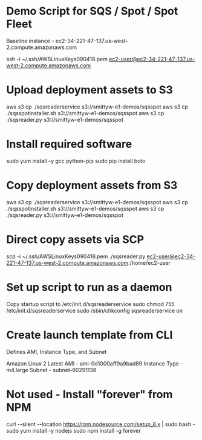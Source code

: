 # Demo Script for SQS / Spot / Spot Fleet

Baseline instance - ec2-34-221-47-137.us-west-2.compute.amazonaws.com

ssh -i ~/.ssh/AWSLinuxKeys090418.pem ec2-user@ec2-34-221-47-137.us-west-2.compute.amazonaws.com

# Upload deployment assets to S3
aws s3 cp ./sqsreaderservice s3://smittyw-e1-demos/sqsspot
aws s3 cp ./sqsspotinstaller.sh s3://smittyw-e1-demos/sqsspot
aws s3 cp ./sqsreader.py s3://smittyw-e1-demos/sqsspot

# Install required software
sudo yum install -y gcc python-pip
sudo pip install boto

# Copy deployment assets from S3
aws s3 cp ./sqsreaderservice s3://smittyw-e1-demos/sqsspot
aws s3 cp ./sqsspotinstaller.sh s3://smittyw-e1-demos/sqsspot
aws s3 cp ./sqsreader.py s3://smittyw-e1-demos/sqsspot

# Direct copy assets via SCP
scp -i ~/.ssh/AWSLinuxKeys090418.pem ./sqsreader.py ec2-user@ec2-34-221-47-137.us-west-2.compute.amazonaws.com:/home/ec2-user

# Set up script to run as a daemon
Copy startup script to /etc/init.d/sqsreaderservice
sudo chmod 755 /etc/init.d/sqsreaderservice
sudo /sbin/chkconfig sqsreaderservice on



# Create launch template from CLI
Defines AMI, Instance Type, and Subnet

Amazon Linux 2 Latest AMI - ami-0d1000aff9a9bad89
Instance Type - m4.large
Subnet - subnet-60291138

# Not used - Install "forever" from NPM 
curl --silent --location https://rpm.nodesource.com/setup_8.x | sudo bash -
sudo yum install -y nodejs
sudo npm install -g forever